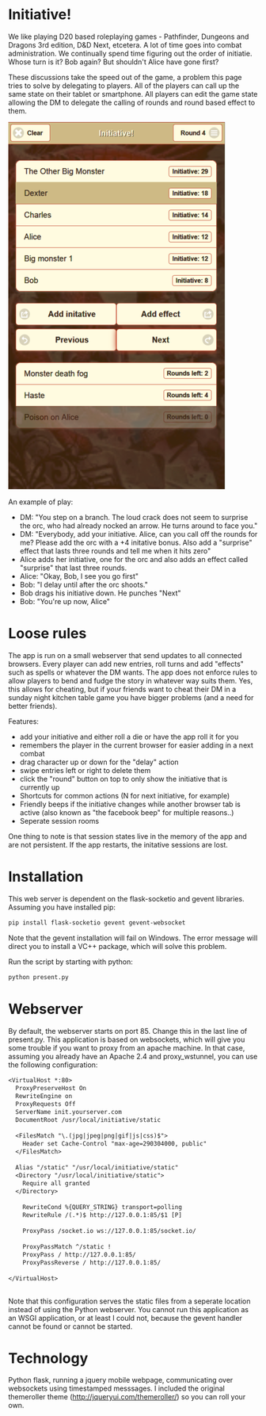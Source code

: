 # Initiative!
We like playing D20 based roleplaying games - Pathfinder, Dungeons and Dragons 3rd edition, D&D Next, etcetera. A lot of time goes into combat administration. We continually spend time figuring out the order of initiatie. Whose turn is it? Bob again? But shouldn't Alice have gone first? 

These discussions take the speed out of the game, a problem this page tries to solve by delegating to players. All of the players can call up the same state on their tablet or smartphone. All players can edit the game state allowing the DM to delegate the calling of rounds and round based effect to them. 

![Alt text](/static/css/images/screenshot.png?raw=true "App screeshot")

An example of play: 
- DM: "You step on a branch. The loud crack does not seem to surprise the orc, who had already nocked an arrow. He turns around to face you."
- DM: "Everybody, add your initiative. Alice, can you call off the rounds for me? Please add the orc with a +4 initative bonus. Also add a "surprise" effect that lasts three rounds and tell me when it hits zero"
- Alice adds her initiative, one for the orc and also adds an effect called "surprise" that last three rounds. 
- Alice: "Okay, Bob, I see you go first"
- Bob: "I delay until after the orc shoots."
- Bob drags his initiative down. He punches "Next"
- Bob: "You're up now, Alice"

# Loose rules
The app is run on a small webserver that send updates to all connected browsers. Every player can add new entries, roll turns and add "effects" such as spells or whatever the DM wants. The app does not enforce rules to allow players to bend and fudge the story in whatever way suits them. Yes, this allows for cheating, but if your friends want to cheat their DM in a sunday night kitchen table game you have bigger problems (and a need for better friends).

Features: 
- add your initiative and either roll a die or have the app roll it for you
- remembers the player in the current browser for easier adding in a next combat
- drag character up or down for the "delay" action
- swipe entries left or right to delete them
- click the "round" button on top to only show the initiative that is currently up
- Shortcuts for common actions (N for next initiative, for example)
- Friendly beeps if the initiative changes while another browser tab is active (also known as "the facebook beep" for multiple reasons..)
- Seperate session rooms

One thing to note is that session states live in the memory of the app and are not persistent. If the app restarts, the initative sessions are lost. 

# Installation
This web server is dependent on the flask-socketio and gevent libraries. Assuming you have installed pip:
```sh
pip install flask-socketio gevent gevent-websocket
```
Note that the gevent installation will fail on Windows. The error message will direct you to install a VC++ package, which will solve this problem. 

Run the script by starting with python:
```sh
python present.py
````
# Webserver
By default, the webserver starts on port 85. Change this in the last line of present.py. This application is based on websockets, which will give you some trouble if you want to proxy from an apache machine. In that case, assuming you already have an Apache 2.4 and proxy_wstunnel, you can use the following configuration: 
```
<VirtualHost *:80>
  ProxyPreserveHost On
  RewriteEngine on
  ProxyRequests Off
  ServerName init.yourserver.com
  DocumentRoot /usr/local/initiative/static

  <FilesMatch "\.(jpg|jpeg|png|gif|js|css)$">
    Header set Cache-Control "max-age=290304000, public"
  </FilesMatch>

  Alias "/static" "/usr/local/initiative/static"
  <Directory "/usr/local/initiative/static">
    Require all granted
  </Directory>

    RewriteCond %{QUERY_STRING} transport=polling
    RewriteRule /(.*)$ http://127.0.0.1:85/$1 [P]

    ProxyPass /socket.io ws://127.0.0.1:85/socket.io/

    ProxyPassMatch ^/static !
    ProxyPass / http://127.0.0.1:85/
    ProxyPassReverse / http://127.0.0.1:85/

</VirtualHost>


```
Note that this configuration serves the static files from a seperate location instead of using the Python webserver. You cannot run this application as an WSGI application, or at least I could not, because the gevent handler cannot be found or cannot be started. 


# Technology
Python flask, running a jquery mobile webpage, communicating over websockets using timestamped messsages. I included the original themeroller theme (http://jqueryui.com/themeroller/) so you can roll your own. 

